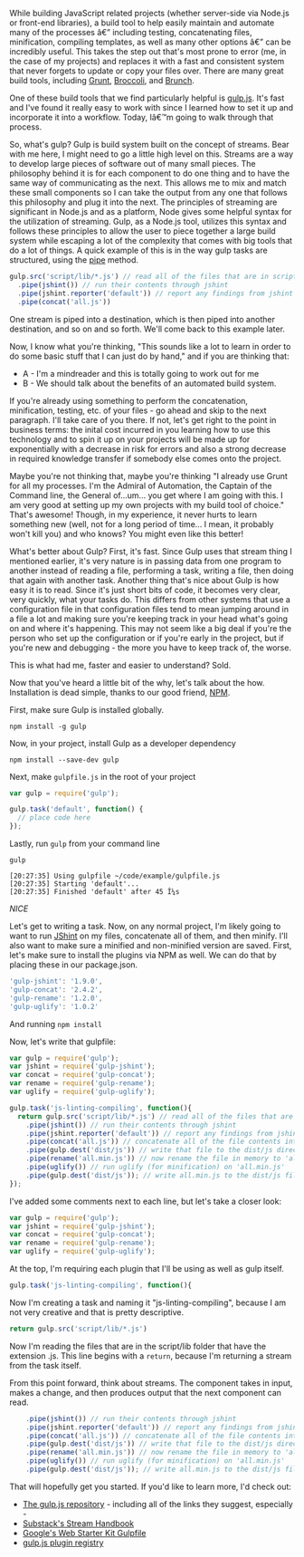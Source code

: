While building JavaScript related projects (whether server-side via Node.js or front-end libraries), a build tool to help easily maintain and automate many of the processes â€” including testing, concatenating files, minification, compiling templates, as well as many other options â€” can be incredibly useful. This takes the step out that's most prone to error (me, in the case of my projects) and replaces it with a fast and consistent system that never forgets to update or copy your files over. There are many great build tools, including [Grunt](http://gruntjs.com/), [Broccoli](https://github.com/broccolijs/broccoli), and [Brunch](http://brunch.io/).

One of these build tools that we find particularly helpful is [gulp.js](http://gulpjs.com/). It's fast and I've found it really easy to work with since I learned how to set it up and incorporate it into a workflow. Today, Iâ€™m going to walk through that process.

So, what's gulp? Gulp is build system built on the concept of streams. Bear with me here, I might need to go a little high level on this. Streams are a way to develop large pieces of software out of many small pieces. The philosophy behind it is for each component to do one thing and to have the same way of communicating as the next. This allows me to mix and match these small components so I can take the output from any one that follows this philosophy and plug it into the next. The principles of streaming are significant in Node.js and as a platform, Node gives some helpful syntax for the utilization of streaming. Gulp, as a Node.js tool, utilizes this syntax and follows these principles to allow the user to piece together a large build system while escaping a lot of the complexity that comes with big tools that do a lot of things. A quick example of this is in the way gulp tasks are structured, using the [pipe](http://nodejs.org/api/stream.html#stream_readable_pipe_destination_options) method.

```JavaScript
gulp.src('script/lib/*.js') // read all of the files that are in script/lib with a .js extension
  .pipe(jshint()) // run their contents through jshint
  .pipe(jshint.reporter('default')) // report any findings from jshint
  .pipe(concat('all.js'))
```

One stream is piped into a destination, which is then piped into another destination, and so on and so forth. We'll come back to this example later.

Now, I know what you're thinking, "This sounds like a lot to learn in order to do some basic stuff that I can just do by hand," and if you are thinking that:
* A - I'm a mindreader and this is totally going to work out for me
* B - We should talk about the benefits of an automated build system.
 
If you're already using something to perform the concatenation, minification, testing, etc. of your files - go ahead and skip to the next paragraph. I'll take care of you there. If not, let's get right to the point in business terms: the inital cost incurred in you learning how to use this technology and to spin it up on your projects will be made up for exponentially with a decrease in risk for errors and also a strong decrease in required knowledge transfer if somebody else comes onto the project.

Maybe you're not thinking that, maybe you're thinking "I already use Grunt for all my processes. I'm the Admiral of Automation, the Captain of the Command line, the General of...um... you get where I am going with this. I am very good at setting up my own projects with my build tool of choice." That's awesome! Though, in my experience, it never hurts to learn something new (well, not for a long period of time... I mean, it probably won't kill you) and who knows? You might even like this better!

What's better about Gulp? First, it's fast. Since Gulp uses that stream thing I mentioned earlier, it's very nature is in passing data from one program to another instead of reading a file, performing a task, writing a file, then doing that again with another task. Another thing that's nice about Gulp is how easy it is to read. Since it's just short bits of code, it becomes very clear, very quickly, what your tasks do. This differs from other systems that use a configuration file in that configuration files tend to mean jumping around in a file a lot and making sure you're keeping track in your head what's going on and where it's happening. This may not seem like a big deal if you're the person who set up the configuration or if you're early in the project, but if you're new and debugging - the more you have to keep track of, the worse.

This is what had me, faster and easier to understand? Sold.

Now that you've heard a little bit of the why, let's talk about the how. Installation is dead simple, thanks to our good friend, [NPM](https://www.npmjs.com/).

First, make sure Gulp is installed globally.

`npm install -g gulp`

Now, in your project, install Gulp as a developer dependency

`npm install --save-dev gulp`

Next, make `gulpfile.js` in the root of your project

```JavaScript
var gulp = require('gulp');

gulp.task('default', function() {
  // place code here
});
```

Lastly, run `gulp` from your command line

`gulp`

```
[20:27:35] Using gulpfile ~/code/example/gulpfile.js
[20:27:35] Starting 'default'...
[20:27:35] Finished 'default' after 45 Î¼s
```

_NICE_

Let's get to writing a task. Now, on any normal project, I'm likely going to want to run [JShint](http://jshint.com/) on my files, concatenate all of them, and then minify. I'll also want to make sure a minified and non-minified version are saved. First, let's make sure to install the plugins via NPM as well. We can do that by placing these in our package.json.

```JavaScript
'gulp-jshint': '1.9.0',
'gulp-concat': '2.4.2',
'gulp-rename': '1.2.0',
'gulp-uglify': '1.0.2'
```

And running `npm install`

Now, let's write that gulpfile:

```JavaScript
var gulp = require('gulp');
var jshint = require('gulp-jshint');
var concat = require('gulp-concat');
var rename = require('gulp-rename');
var uglify = require('gulp-uglify');

gulp.task('js-linting-compiling', function(){
  return gulp.src('script/lib/*.js') // read all of the files that are in script/lib with a .js extension
    .pipe(jshint()) // run their contents through jshint
    .pipe(jshint.reporter('default')) // report any findings from jshint
    .pipe(concat('all.js')) // concatenate all of the file contents into a file titled 'all.js'
    .pipe(gulp.dest('dist/js')) // write that file to the dist/js directory
    .pipe(rename('all.min.js')) // now rename the file in memory to 'all.min.js'
    .pipe(uglify()) // run uglify (for minification) on 'all.min.js'
    .pipe(gulp.dest('dist/js')); // write all.min.js to the dist/js file
});
```

I've added some comments next to each line, but let's take a closer look:

```JavaScript 
var gulp = require('gulp');
var jshint = require('gulp-jshint');
var concat = require('gulp-concat');
var rename = require('gulp-rename');
var uglify = require('gulp-uglify');
```

At the top, I'm requiring each plugin that I'll be using as well as gulp itself.

```JavaScript
gulp.task('js-linting-compiling', function(){
```

Now I'm creating a task and naming it "js-linting-compiling", because I am not very creative and that is pretty descriptive.

```JavaScript
return gulp.src('script/lib/*.js')
```

Now I'm reading the files that are in the script/lib folder that have the extension .js. This line begins with a `return`, because I'm returning a stream from the task itself.

From this point forward, think about streams. The component takes in input, makes a change, and then produces output that the next component can read. 

```JavaScript
    .pipe(jshint()) // run their contents through jshint
    .pipe(jshint.reporter('default')) // report any findings from jshint
    .pipe(concat('all.js')) // concatenate all of the file contents into a file titled 'all.js'
    .pipe(gulp.dest('dist/js')) // write that file to the dist/js directory
    .pipe(rename('all.min.js')) // now rename the file in memory to 'all.min.js'
    .pipe(uglify()) // run uglify (for minification) on 'all.min.js'
    .pipe(gulp.dest('dist/js')); // write all.min.js to the dist/js file
```

That will hopefully get you started. If you'd like to learn more, I'd check out:

* [The gulp.js repository](https://github.com/gulpjs/gulp) - including all of the links they suggest, especially - 
* [Substack's Stream Handbook](https://github.com/substack/stream-handbook)
* [Google's Web Starter Kit Gulpfile](https://github.com/google/web-starter-kit/blob/master/gulpfile.js)
* [gulp.js plugin registry](http://gulpjs.com/plugins/)


